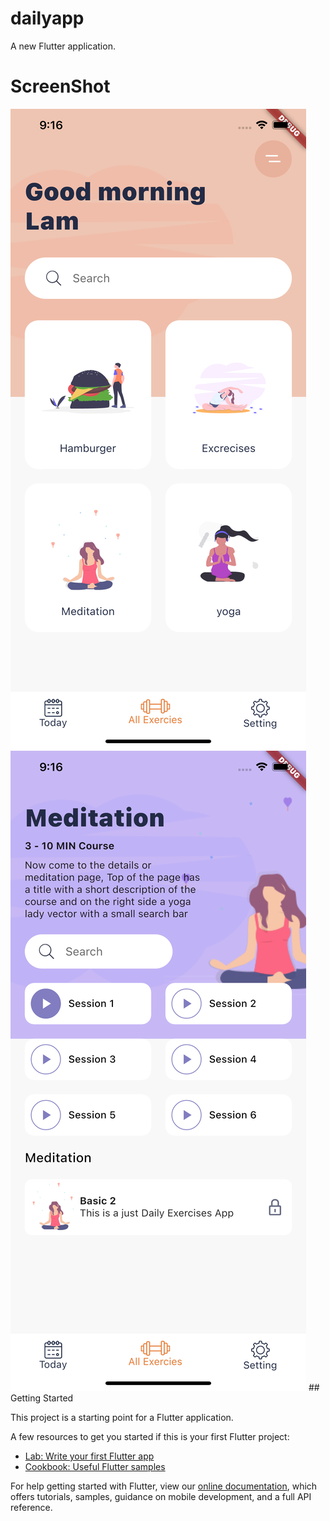 # dailyapp

A new Flutter application.
# ScreenShot
<img src="screenshot/Simulator%20Screen%20Shot%20-%20iPhone%2011%20Pro%20Max%20-%202020-12-28%20at%2009.16.00.png" alt="Logo">
<img src="screenshot/Simulator%20Screen%20Shot%20-%20iPhone%2011%20Pro%20Max%20-%202020-12-28%20at%2009.16.05.png" alt="Logo">
## Getting Started

This project is a starting point for a Flutter application.

A few resources to get you started if this is your first Flutter project:

- [Lab: Write your first Flutter app](https://flutter.dev/docs/get-started/codelab)
- [Cookbook: Useful Flutter samples](https://flutter.dev/docs/cookbook)

For help getting started with Flutter, view our
[online documentation](https://flutter.dev/docs), which offers tutorials,
samples, guidance on mobile development, and a full API reference.

